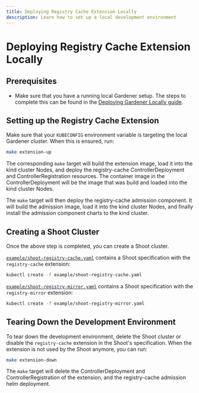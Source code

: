 ```yaml
---
title: Deploying Registry Cache Extension Locally
description: Learn how to set up a local development environment
---
```


# Deploying Registry Cache Extension Locally

## Prerequisites

- Make sure that you have a running local Gardener setup. The steps to complete this can be found in the [Deploying Gardener Locally guide](https://github.com/gardener/gardener/blob/master/docs/deployment/getting_started_locally.md).

## Setting up the Registry Cache Extension

Make sure that your `KUBECONFIG` environment variable is targeting the local Gardener cluster. When this is ensured, run:

```bash
make extension-up
```

The corresponding `make` target will build the extension image, load it into the kind cluster Nodes, and deploy the registry-cache ControllerDeployment and ControllerRegistration resources. The container image in the ControllerDeployment will be the image that was build and loaded into the kind cluster Nodes.

The `make` target will then deploy the registry-cache admission component. It will build the admission image, load it into the kind cluster Nodes, and finally install the admission component charts to the kind cluster.

## Creating a Shoot Cluster

Once the above step is completed, you can create a Shoot cluster.

[`example/shoot-registry-cache.yaml`](../../example/shoot-registry-cache.yaml) contains a Shoot specification with the `registry-cache` extension:
```bash
kubectl create -f example/shoot-registry-cache.yaml
```

[`example/shoot-registry-mirror.yaml`](../../example/shoot-registry-mirror.yaml) contains a Shoot specification with the `registry-mirror` extension:
```bash
kubectl create -f example/shoot-registry-mirror.yaml
```

## Tearing Down the Development Environment

To tear down the development environment, delete the Shoot cluster or disable the `registry-cache` extension in the Shoot's specification. When the extension is not used by the Shoot anymore, you can run:

```bash
make extension-down
```

The `make` target will delete the ControllerDeployment and ControllerRegistration of the extension, and the registry-cache admission helm deployment.
